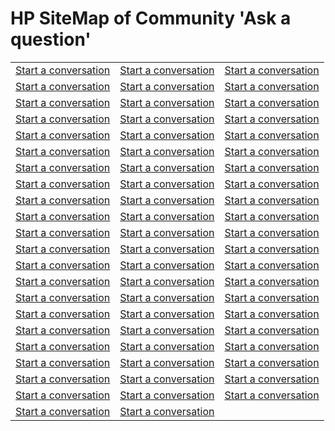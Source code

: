 # HP SiteMap of Community 'Ask a question'
||||
| ------------- | ------------- | ------------- |
|<a href="https://h30434.www3.hp.com/t5/forums/postpage/board-id/Display" target="_blank">Start a conversation</a>|<a href="https://h30434.www3.hp.com/t5/forums/postpage/board-id/OSandSW" target="_blank">Start a conversation</a>|<a href="https://h30434.www3.hp.com/t5/forums/postpage/board-id/UC_Platforms" target="_blank">Start a conversation</a>|
|<a href="https://h30434.www3.hp.com/t5/forums/postpage/board-id/General" target="_blank">Start a conversation</a>|<a href="https://h30434.www3.hp.com/t5/forums/postpage/board-id/TouchSmartPC" target="_blank">Start a conversation</a>|<a href="https://h30434.www3.hp.com/t5/forums/postpage/board-id/Desk_IP_Conference_Phones" target="_blank">Start a conversation</a>|
|<a href="https://h30434.www3.hp.com/t5/forums/postpage/board-id/Hardware" target="_blank">Start a conversation</a>|<a href="https://h30434.www3.hp.com/t5/forums/postpage/board-id/lockups" target="_blank">Start a conversation</a>|<a href="https://h30434.www3.hp.com/t5/forums/postpage/board-id/ATA_VoIP_Adapters" target="_blank">Start a conversation</a>|
|<a href="https://h30434.www3.hp.com/t5/forums/postpage/board-id/Internet" target="_blank">Start a conversation</a>|<a href="https://h30434.www3.hp.com/t5/forums/postpage/board-id/Sprout" target="_blank">Start a conversation</a>|<a href="https://h30434.www3.hp.com/t5/forums/postpage/board-id/USB_Bluetooth_Speakerphones" target="_blank">Start a conversation</a>|
|<a href="https://h30434.www3.hp.com/t5/forums/postpage/board-id/OS" target="_blank">Start a conversation</a>|<a href="https://h30434.www3.hp.com/t5/forums/postpage/board-id/Business-PC-Workstation-POS" target="_blank">Start a conversation</a>|<a href="https://h30434.www3.hp.com/t5/forums/postpage/board-id/PSTN" target="_blank">Start a conversation</a>|
|<a href="https://h30434.www3.hp.com/t5/forums/postpage/board-id/Sound" target="_blank">Start a conversation</a>|<a href="https://h30434.www3.hp.com/t5/forums/postpage/board-id/DesktopWirelessNetworking" target="_blank">Start a conversation</a>|<a href="https://h30434.www3.hp.com/t5/forums/postpage/board-id/Wireless_Phone_Solutions" target="_blank">Start a conversation</a>|
|<a href="https://h30434.www3.hp.com/t5/forums/postpage/board-id/Laptop-Freeze" target="_blank">Start a conversation</a>|<a href="https://h30434.www3.hp.com/t5/forums/postpage/board-id/desktop-knowledge-base" target="_blank">Start a conversation</a>|<a href="https://h30434.www3.hp.com/t5/forums/postpage/board-id/Video_Conferencing_Accessories" target="_blank">Start a conversation</a>|
|<a href="https://h30434.www3.hp.com/t5/forums/postpage/board-id/Recovery" target="_blank">Start a conversation</a>|<a href="https://h30434.www3.hp.com/t5/forums/postpage/board-id/GamingNotebooks" target="_blank">Start a conversation</a>|<a href="https://h30434.www3.hp.com/t5/forums/postpage/board-id/Meeting_Room_Solutions" target="_blank">Start a conversation</a>|
|<a href="https://h30434.www3.hp.com/t5/forums/postpage/board-id/Photo" target="_blank">Start a conversation</a>|<a href="https://h30434.www3.hp.com/t5/forums/postpage/board-id/GamingDesktops" target="_blank">Start a conversation</a>|<a href="https://h30434.www3.hp.com/t5/forums/postpage/board-id/Webcams" target="_blank">Start a conversation</a>|
|<a href="https://h30434.www3.hp.com/t5/forums/postpage/board-id/Scan" target="_blank">Start a conversation</a>|<a href="https://h30434.www3.hp.com/t5/forums/postpage/board-id/GamingAccessories" target="_blank">Start a conversation</a>|<a href="https://h30434.www3.hp.com/t5/forums/postpage/board-id/Collaboration_Conferencing_Platforms" target="_blank">Start a conversation</a>|
|<a href="https://h30434.www3.hp.com/t5/forums/postpage/board-id/Software" target="_blank">Start a conversation</a>|<a href="https://h30434.www3.hp.com/t5/forums/postpage/board-id/gaming-knowledge-base" target="_blank">Start a conversation</a>|<a href="https://h30434.www3.hp.com/t5/forums/postpage/board-id/Chinese" target="_blank">Start a conversation</a>|
|<a href="https://h30434.www3.hp.com/t5/forums/postpage/board-id/PostPrint" target="_blank">Start a conversation</a>|<a href="https://h30434.www3.hp.com/t5/forums/postpage/board-id/RGS" target="_blank">Start a conversation</a>|<a href="https://h30434.www3.hp.com/t5/forums/postpage/board-id/VIP" target="_blank">Start a conversation</a>|
|<a href="https://h30434.www3.hp.com/t5/forums/postpage/board-id/DesignJet-LargeFormat-DigitalPress" target="_blank">Start a conversation</a>|<a href="https://h30434.www3.hp.com/t5/forums/postpage/board-id/instantink" target="_blank">Start a conversation</a>|<a href="https://h30434.www3.hp.com/t5/forums/postpage/board-id/://h30434.www3.hp.com/t5/Meet-the-Experts/bg-p/meetexperts" target="_blank">Start a conversation</a>|
|<a href="https://h30434.www3.hp.com/t5/forums/postpage/board-id/sprocket" target="_blank">Start a conversation</a>|<a href="https://h30434.www3.hp.com/t5/forums/postpage/board-id/Poly_Services" target="_blank">Start a conversation</a>|<a href="https://h30434.www3.hp.com/t5/forums/postpage/board-id/://h30434.www3.hp.com/t5/Insider-News-and-Events/bg-p/expertevents" target="_blank">Start a conversation</a>|
|<a href="https://h30434.www3.hp.com/t5/forums/postpage/board-id/Samsung" target="_blank">Start a conversation</a>|<a href="https://h30434.www3.hp.com/t5/forums/postpage/board-id/Poly_Software" target="_blank">Start a conversation</a>|<a href="https://h30434.www3.hp.com/t5/forums/postpage/board-id/Training_and_Tech_Briefings" target="_blank">Start a conversation</a>|
|<a href="https://h30434.www3.hp.com/t5/forums/postpage/board-id/printers-knowledge-base" target="_blank">Start a conversation</a>|<a href="https://h30434.www3.hp.com/t5/forums/postpage/board-id/Headset_Accessories" target="_blank">Start a conversation</a>|<a href="https://h30434.www3.hp.com/t5/forums/postpage/board-id/ideas" target="_blank">Start a conversation</a>|
|<a href="https://h30434.www3.hp.com/t5/forums/postpage/board-id/Printer-Wireless-Networking-and-Internet" target="_blank">Start a conversation</a>|<a href="https://h30434.www3.hp.com/t5/forums/postpage/board-id/Aviation_and_Specials" target="_blank">Start a conversation</a>|<a href="https://h30434.www3.hp.com/t5/forums/postpage/board-id/://h30434.www3.hp.com/t5/Meet-HP-Team/bg-p/meetteam" target="_blank">Start a conversation</a>|
|<a href="https://h30434.www3.hp.com/t5/forums/postpage/board-id/Printer-Ink-Cartridges-and-Print-Quality" target="_blank">Start a conversation</a>|<a href="https://h30434.www3.hp.com/t5/forums/postpage/board-id/Bluetooth_Headsets" target="_blank">Start a conversation</a>|<a href="https://h30434.www3.hp.com/t5/forums/postpage/board-id/guidelines" target="_blank">Start a conversation</a>|
|<a href="https://h30434.www3.hp.com/t5/forums/postpage/board-id/Printer-Paper-Jams-and-Feed-Issues" target="_blank">Start a conversation</a>|<a href="https://h30434.www3.hp.com/t5/forums/postpage/board-id/Call_Center_Headsets" target="_blank">Start a conversation</a>|<a href="https://h30434.www3.hp.com/t5/forums/postpage/board-id/://h30434.www3.hp.com/t5/Expert-Portal/bg-p/expertportal" target="_blank">Start a conversation</a>|
|<a href="https://h30434.www3.hp.com/t5/forums/postpage/board-id/DesktopQA" target="_blank">Start a conversation</a>|<a href="https://h30434.www3.hp.com/t5/forums/postpage/board-id/DECT_Wireless_Headsets" target="_blank">Start a conversation</a>|<a href="https://h30434.www3.hp.com/t5/forums/postpage/board-id/Hello" target="_blank">Start a conversation</a>|
|<a href="https://h30434.www3.hp.com/t5/forums/postpage/board-id/HardwareDPC" target="_blank">Start a conversation</a>|<a href="https://h30434.www3.hp.com/t5/forums/postpage/board-id/USB_Headsets" target="_blank">Start a conversation</a>|<a href="https://h30434.www3.hp.com/t5/forums/postpage/board-id/://h30434.www3.hp.com/t5/Community-Blog/bg-p/Bestof" target="_blank">Start a conversation</a>|
|<a href="https://h30434.www3.hp.com/t5/forums/postpage/board-id/Monitor" target="_blank">Start a conversation</a>|<a href="https://h30434.www3.hp.com/t5/forums/postpage/board-id/Phone_Accessories" target="_blank">Start a conversation</a>||
